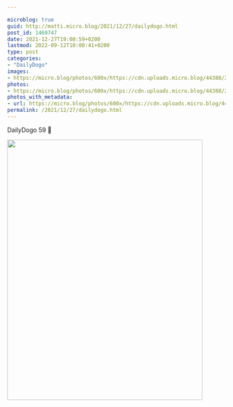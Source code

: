 ```yaml
---

microblog: true
guid: http://matti.micro.blog/2021/12/27/dailydogo.html
post_id: 1469747
date: 2021-12-27T19:00:59+0200
lastmod: 2022-09-12T10:00:41+0200
type: post
categories:
- "DailyDogo"
images:
- https://micro.blog/photos/600x/https://cdn.uploads.micro.blog/44388/2021/b0376eaa27.jpg
photos:
- https://micro.blog/photos/600x/https://cdn.uploads.micro.blog/44388/2021/b0376eaa27.jpg
photos_with_metadata:
- url: https://micro.blog/photos/600x/https://cdn.uploads.micro.blog/44388/2021/b0376eaa27.jpg
permalink: /2021/12/27/dailydogo.html
---
```

DailyDogo 59 🐶

<img src="https://micro.blog/photos/600x/https://blog.martin-haehnel.de/uploads/2021/b0376eaa27.jpg" width="450" height="600" alt="" />
